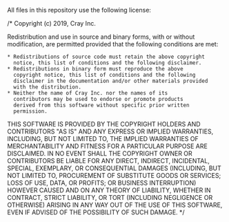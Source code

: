 All files in this repository use the following license:

/*
Copyright (c) 2019, Cray Inc.

Redistribution and use in source and binary forms, with or without 
modification, are permitted provided that the following conditions 
are met:

    * Redistributions of source code must retain the above copyright 
      notice, this list of conditions and the following disclaimer.
    * Redistributions in binary form must reproduce the above 
      copyright notice, this list of conditions and the following 
      disclaimer in the documentation and/or other materials provided 
      with the distribution.
    * Neither the name of Cray Inc. nor the names of its 
      contributors may be used to endorse or promote products 
      derived from this software without specific prior written 
      permission.

THIS SOFTWARE IS PROVIDED BY THE COPYRIGHT HOLDERS AND CONTRIBUTORS 
"AS IS" AND ANY EXPRESS OR IMPLIED WARRANTIES, INCLUDING, BUT NOT 
LIMITED TO, THE IMPLIED WARRANTIES OF MERCHANTABILITY AND FITNESS 
FOR A PARTICULAR PURPOSE ARE DISCLAIMED. IN NO EVENT SHALL THE 
COPYRIGHT OWNER OR CONTRIBUTORS BE LIABLE FOR ANY DIRECT, INDIRECT, 
INCIDENTAL, SPECIAL, EXEMPLARY, OR CONSEQUENTIAL DAMAGES (INCLUDING, 
BUT NOT LIMITED TO, PROCUREMENT OF SUBSTITUTE GOODS OR SERVICES; 
LOSS OF USE, DATA, OR PROFITS; OR BUSINESS INTERRUPTION) HOWEVER 
CAUSED AND ON ANY THEORY OF LIABILITY, WHETHER IN CONTRACT, STRICT 
LIABILITY, OR TORT (INCLUDING NEGLIGENCE OR OTHERWISE) ARISING IN 
ANY WAY OUT OF THE USE OF THIS SOFTWARE, EVEN IF ADVISED OF THE 
POSSIBILITY OF SUCH DAMAGE.
*/
